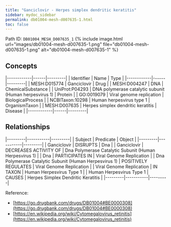 ```yaml
---
title: "Ganciclovir - Herpes simplex dendritic keratitis"
sidebar: mydoc_sidebar
permalink: db01004-mesh-d007635-1.html
toc: false 
---
```



Path ID: `DB01004_MESH_D007635_1`
{% include image.html url="images/db01004-mesh-d007635-1.png" file="db01004-mesh-d007635-1.png" alt="db01004-mesh-d007635-1" %}

## Concepts

|------------|------|---------|
| Identifier | Name | Type    |
|------------|------|---------|
| MESH:D015774 | Ganciclovir | Drug |
| MESH:D004247 | DNA | ChemicalSubstance |
| UniProt:P04293 | DNA polymerase catalytic subunit (Human herpesvirus 1) | Protein |
| GO:0019079 | Viral genome replication | BiologicalProcess |
| NCBITaxon:10298 | Human herpesvirus type 1 | OrganismTaxon |
| MESH:D007635 | Herpes simplex dendritic keratitis | Disease |
|------------|------|---------|

## Relationships

|---------|-----------|---------|
| Subject | Predicate | Object  |
|---------|-----------|---------|
| Ganciclovir | DISRUPTS | Dna |
| Ganciclovir | DECREASES ACTIVITY OF | Dna Polymerase Catalytic Subunit (Human Herpesvirus 1) |
| Dna | PARTICIPATES IN | Viral Genome Replication |
| Dna Polymerase Catalytic Subunit (Human Herpesvirus 1) | POSITIVELY REGULATES | Viral Genome Replication |
| Viral Genome Replication | IN TAXON | Human Herpesvirus Type 1 |
| Human Herpesvirus Type 1 | CAUSES | Herpes Simplex Dendritic Keratitis |
|---------|-----------|---------|

Reference: 
  - [https://go.drugbank.com/drugs/DB01004#BE0000308](https://go.drugbank.com/drugs/DB01004#BE0000308)
  - [https://en.wikipedia.org/wiki/Cytomegalovirus_retinitis](https://en.wikipedia.org/wiki/Cytomegalovirus_retinitis)
